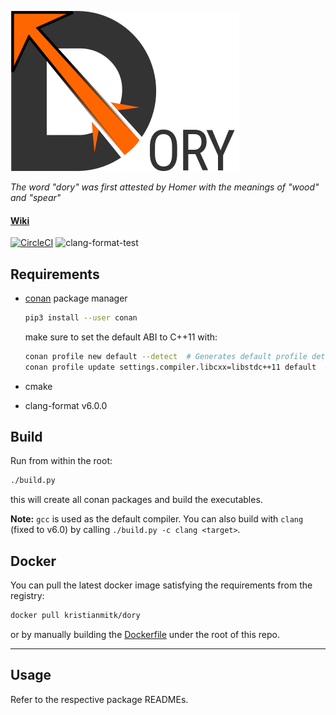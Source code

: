 ![alt text](logo/dory-logo-256.png "Dory")

*The word "dory" was first attested by Homer with the meanings of "wood" and "spear"*


#### [Wiki](https://github.com/kristianmitk/dory/wiki)
[![CircleCI](https://circleci.com/gh/kristianmitk/dory/tree/master.svg?style=shield&circle-token=8aee442f89261c33ece50901b09ef414a085ca9f)](https://circleci.com/gh/kristianmitk/dory/tree/master) ![clang-format-test](https://github.com/kristianmitk/dory/workflows/clang-format-test/badge.svg)


## Requirements

- [conan](https://conan.io/) package manager
    ```sh 
    pip3 install --user conan
    ```

    make sure to set the default ABI to C++11 with:

    ```sh
    conan profile new default --detect  # Generates default profile detecting GCC and sets old ABI
    conan profile update settings.compiler.libcxx=libstdc++11 default  # Sets libcxx to C++11 ABI
    ```
- cmake
- clang-format v6.0.0

## Build

Run from within the root:

```sh
./build.py
```

this will create all conan packages and build the executables.

__Note:__ `gcc` is used as the default compiler. You can also build with `clang` (fixed to v6.0) by calling `./build.py -c clang <target>`.


## Docker

You can pull the latest docker image satisfying the requirements from the registry:

```sh
docker pull kristianmitk/dory
```

or by manually building the [Dockerfile](https://github.com/kristianmitk/dory/blob/master/Dockerfile) under the root of this repo.

---


## Usage

Refer to the respective package READMEs.

